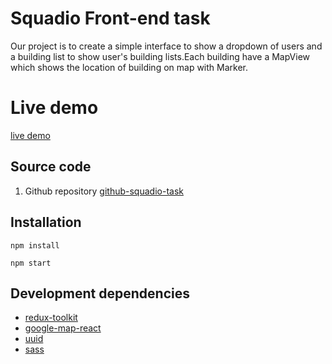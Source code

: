 # Squadio Front-end task

Our project is to create a simple interface to show a dropdown of users and a building list to show user's building
lists.Each building have a MapView which shows the location of building on map with Marker.

# Live demo

[live demo](https://squadio-task.vercel.app/)

## Source code

1. Github repository
   [github-squadio-task ](https://github.com/adelabodoma/squadio-task)

## Installation

```
npm install
```

```
npm start
```

## Development dependencies

- [redux-toolkit](https://redux-toolkit.js.org/)
- [google-map-react](https://www.npmjs.com/package/google-map-react)
- [uuid](https://www.npmjs.com/package/uuid)
- [sass](https://www.npmjs.com/package/sass)
